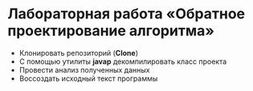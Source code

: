 # Лабораторная работа «Обратное проектирование алгоритма»

- Клонировать репозиторий (**Clone**)
- С помощью утилиты **javap** декомпилировать класс проекта
- Провести анализ полученных данных
- Воссоздать исходный текст программы

